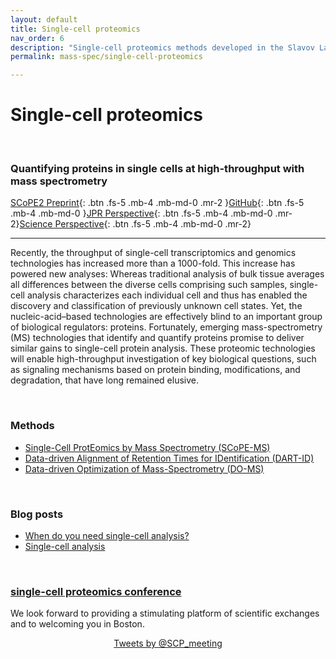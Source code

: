 ```yaml
---
layout: default
title: Single-cell proteomics
nav_order: 6
description: "Single-cell proteomics methods developed in the Slavov Laboratory, Northeastern University, Boston"
permalink: mass-spec/single-cell-proteomics

---
```


# Single-cell proteomics

&nbsp;

### Quantifying proteins in single cells at high-throughput with mass spectrometry

[SCoPE2 Preprint](https://doi.org/10.1101/665307){: .btn .fs-5 .mb-4 .mb-md-0 .mr-2 }[GitHub](https://github.com/SlavovLab/SCoPE2/tree/master/code){: .btn .fs-5 .mb-4 .mb-md-0 }[JPR Perspective](https://pubs.acs.org/doi/10.1021/acs.jproteome.8b00257){: .btn .fs-5 .mb-4 .mb-md-0 .mr-2}[Science Perspective](https://science.sciencemag.org/content/367/6477/512){: .btn .fs-5 .mb-4 .mb-md-0 .mr-2}

------------

Recently, the throughput of single-cell transcriptomics and genomics technologies has increased more than a 1000-fold. This increase has powered new analyses: Whereas traditional analysis of bulk tissue averages all differences between the diverse cells comprising such samples, single-cell analysis characterizes each individual cell and thus has enabled the discovery and classification of previously unknown cell states. Yet, the nucleic-acid–based technologies are effectively blind to an important group of biological regulators: proteins. Fortunately, emerging mass-spectrometry (MS) technologies that identify and quantify proteins promise to deliver similar gains to single-cell protein analysis. These proteomic technologies will enable high-throughput investigation of key biological questions, such as signaling mechanisms based on protein binding, modifications, and degradation, that have long remained elusive.

&nbsp;

### Methods

* [Single-Cell ProtEomics by Mass Spectrometry (SCoPE-MS)](http://slavovlab.net/2016_SCoPE-MS/index.html)
* [Data-driven Alignment of Retention Times for IDentification (DART-ID)](https://dart-id.slavovlab.net)
* [Data-driven Optimization of Mass-Spectrometry (DO-MS)](https://do-ms.slavovlab.net)

&nbsp;

### Blog posts
 * [When do you need single-cell analysis?](https://web.northeastern.edu/slavovlab/blog/2019/08/14/when-do-you-need-single-cell-analysis/)
 * [Single-cell analysis](https://web.northeastern.edu/slavovlab/blog/2018/11/14/single-cell-analysis/)


&nbsp;


### [single-cell proteomics conference](http://single-cell.net)

We look forward to providing a stimulating platform of scientific exchanges and to welcoming you in Boston.

<div style="text-align: center;">
<a class="twitter-timeline" href="https://twitter.com/SCP_meeting" data-widget-id="499599916843274240">Tweets by @SCP_meeting</a>
<script>!function(d,s,id){var js,fjs=d.getElementsByTagName(s)[0],p=/^http:/.test(d.location)?'http':'https';if(!d.getElementById(id)){js=d.createElement(s);js.id=id;js.src=p+"://platform.twitter.com/widgets.js";fjs.parentNode.insertBefore(js,fjs);}}(document,"script","twitter-wjs");</script>
</div>

